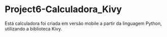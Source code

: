 # Project6-Calculadora_Kivy
Está calculadora foi criada em versão mobile a partir da linguagem Python, utilizando a biblioteca Kivy.
